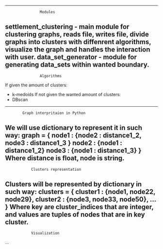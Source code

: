 
----------------------------------------------------------
                    Modules
settlement_clustering - main module for clustering graphs,
reads file, writes file, divide graphs into clusters with 
diffenrent algorithms, visualize the graph and handles
the interaction with user.
data_set_generator -  module for generating data_sets 
within wanted boundary.
----------------------------------------------------------
                    Algorithms
If given the amount of clusters:
- k-medoids
If not given the wanted amount of clusters:
- DBscan
-----------------------------------------------------------
            Graph interpritaion in Python
We will use dictionary to represent it in such way:
graph = {
    node1 : {node2 : distance1_2, node3 : distance1_3 }
    node2 : {node1 : distance1_2}
    node3 : {node1 : distance1_3}
}
Where distance is float, node is string.
-----------------------------------------------------------
                Clusters representation
Clusters will be represented by dictionary in such way:
clusters = {
    cluster1 : {node1, node22, node29},
    cluster2 : {node3, node33, node50},
    ...
}
Where key are cluster_indices that are integer,
and values are tuples of nodes that are in key cluster.
-----------------------------------------------------------
                Visualization
...
